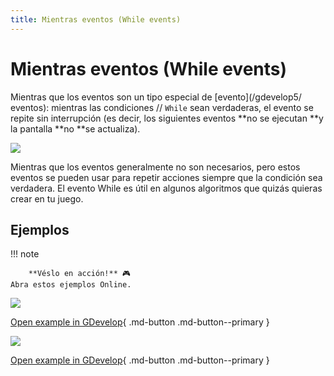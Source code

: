 ```yaml
---
title: Mientras eventos (While events)
---
```

# Mientras eventos (While events)

Mientras que los eventos son un tipo especial de [evento](/gdevelop5/ eventos): mientras las condiciones // ` While ` sean verdaderas, el evento se repite sin interrupción (es decir, los siguientes eventos **no se ejecutan **y la pantalla **no **se actualiza).

![](/gdevelop5/events/whileevent.png)

Mientras que los eventos generalmente no son necesarios, pero estos eventos se pueden usar para repetir acciones siempre que la condición sea verdadera. El evento While es útil en algunos algoritmos que quizás quieras crear en tu juego.

## Ejemplos

!!! note
    
        **Véslo en acción!** 🎮  
    Abra estos ejemplos Online.

[![](/gdevelop5/behaviors/spaceshooter.png)](https://editor.gdevelop-app.com/?project=example://asteroids)

[Open example in GDevelop](https://editor.gdevelop.io/?project=example://asteroids){ .md-button .md-button--primary }

[![](/gdevelop5/behaviors/pathfindinggeneral.png)](https://editor.gdevelop-app.com/?project=example://pathfinding)

[Open example in GDevelop](https://editor.gdevelop.io/?project=example://pathfinding){ .md-button .md-button--primary }
